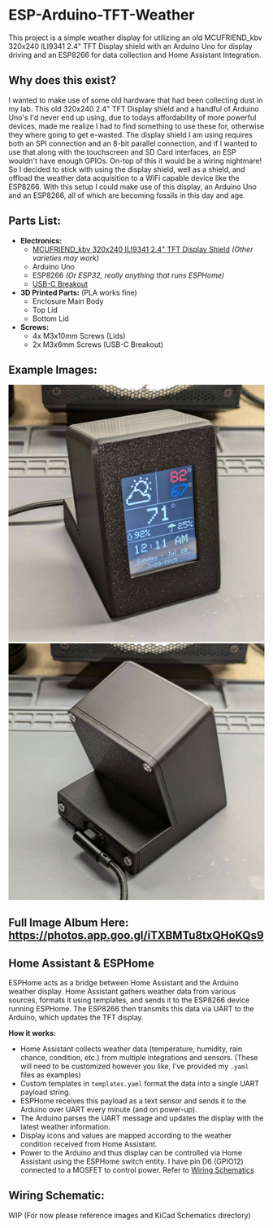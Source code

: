 # ESP-Arduino-TFT-Weather
This project is a simple weather display for utilizing an old MCUFRIEND_kbv 320x240 ILI9341 2.4" TFT Display shield with an Arduino Uno for display driving and an ESP8266 for data collection and Home Assistant Integration.

## Why does this exist?
I wanted to make use of some old hardware that had been collecting dust in my lab. This old 320x240 2.4" TFT Display shield and a handful of Arduino Uno's I'd never end up using, due to todays affordability of more powerful devices, made me realize I had to find something to use these for, otherwise they where going to get e-wasted. The display shield I am using requires both an SPI connection and an 8-bit parallel connection, and if I wanted to use that along with the touchscreen and SD Card interfaces, an ESP wouldn't have enough GPIOs. On-top of this it would be a wiring nightmare! So I decided to stick with using the display shield, well as a shield, and offload the weather data acquisition to a WiFi capable device like the ESP8266. With this setup I could make use of this display, an Arduino Uno and an ESP8266, all of which are becoming fossils in this day and age.

## Parts List:
- **Electronics:**
  - [MCUFRIEND_kbv 320x240 ILI9341 2.4" TFT Display Shield](https://www.aliexpress.us/item/3256808536298899.html) *(Other varieties may work)*
  - Arduino Uno
  - ESP8266 *(Or ESP32, really anything that runs ESPHome)*
  - [USB-C Breakout](https://www.sparkfun.com/sparkfun-usb-c-breakout.html)
- **3D Printed Parts:** (PLA works fine)
  - Enclosure Main Body
  - Top Lid
  - Bottom Lid
- **Screws:**
  - 4x M3x10mm Screws (Lids)
  - 2x M3x6mm Screws (USB-C Breakout)

## Example Images:
![Front of Device](https://github.com/jwidess/ESP-Arduino-TFT-Weather/blob/main/finished_front.jpg?raw=true)
![Rear of Device](https://github.com/jwidess/ESP-Arduino-TFT-Weather/blob/main/finished_rear.jpg?raw=true)

## Full Image Album Here: https://photos.app.goo.gl/iTXBMTu8txQHoKQs9

## Home Assistant & ESPHome
ESPHome acts as a bridge between Home Assistant and the Arduino weather display. Home Assistant gathers weather data from various sources, formats it using templates, and sends it to the ESP8266 device running ESPHome. The ESP8266 then transmits this data via UART to the Arduino, which updates the TFT display.

**How it works:**
- Home Assistant collects weather data (temperature, humidity, rain chance, condition, etc.) from multiple integrations and sensors. (These will need to be customized however you like, I've provided my `.yaml` files as examples)
- Custom templates in `templates.yaml` format the data into a single UART payload string.
- ESPHome receives this payload as a text sensor and sends it to the Arduino over UART every minute (and on power-up).
- The Arduino parses the UART message and updates the display with the latest weather information.
- Display icons and values are mapped according to the weather condition received from Home Assistant.
- Power to the Arduino and thus display can be controlled via Home Assistant using the ESPHome switch entity. I have pin D6 (GPIO12) connected to a MOSFET to control power. Refer to [Wiring Schematics](#Wiring-Schematic)


## Wiring Schematic:
WIP (For now please reference images and KiCad Schematics directory)